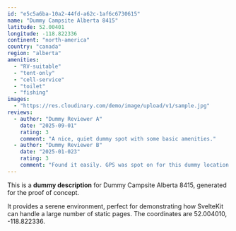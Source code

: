```yaml
---
id: "e5c5a6ba-10a2-44fd-a62c-1af6c6730615"
name: "Dummy Campsite Alberta 8415"
latitude: 52.00401
longitude: -118.822336
continent: "north-america"
country: "canada"
region: "alberta"
amenities:
  - "RV-suitable"
  - "tent-only"
  - "cell-service"
  - "toilet"
  - "fishing"
images:
  - "https://res.cloudinary.com/demo/image/upload/v1/sample.jpg"
reviews:
  - author: "Dummy Reviewer A"
    date: "2025-09-01"
    rating: 3
    comment: "A nice, quiet dummy spot with some basic amenities."
  - author: "Dummy Reviewer B"
    date: "2025-01-023"
    rating: 3
    comment: "Found it easily. GPS was spot on for this dummy location."
---
```


This is a **dummy description** for Dummy Campsite Alberta 8415, generated for the proof of concept.

It provides a serene environment, perfect for demonstrating how SvelteKit can handle a large number of static pages. The coordinates are 52.004010, -118.822336.
